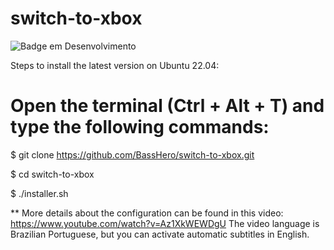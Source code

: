 # switch-to-xbox

![Badge em Desenvolvimento](http://img.shields.io/static/v1?label=Status&message=under%20development&color=GREEN&style=for-the-badge)

Steps to install the latest version on Ubuntu 22.04:

Open the terminal (Ctrl + Alt + T) and type the following commands:
=

$ git clone https://github.com/BassHero/switch-to-xbox.git

$ cd switch-to-xbox

$ ./installer.sh

**
More details about the configuration can be found in this video:
https://www.youtube.com/watch?v=Az1XkWEWDgU
The video language is Brazilian Portuguese, but you can activate automatic subtitles in English.


